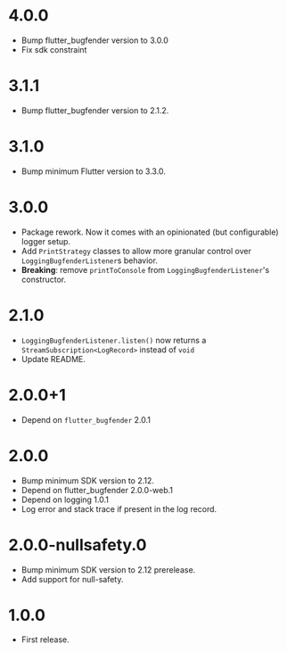# 4.0.0

- Bump flutter_bugfender version to 3.0.0
- Fix sdk constraint

# 3.1.1

- Bump flutter_bugfender version to 2.1.2.

# 3.1.0

- Bump minimum Flutter version to 3.3.0.

# 3.0.0

- Package rework. Now it comes with an opinionated (but configurable) logger
  setup.
- Add `PrintStrategy` classes to allow more granular control over
  `LoggingBugfenderListener`s behavior.
- **Breaking**: remove `printToConsole` from `LoggingBugfenderListener`'s
  constructor.

# 2.1.0

- `LoggingBugfenderListener.listen()` now returns a
  `StreamSubscription<LogRecord>` instead of `void`
- Update README.

# 2.0.0+1

- Depend on `flutter_bugfender` 2.0.1

# 2.0.0

- Bump minimum SDK version to 2.12.
- Depend on flutter_bugfender 2.0.0-web.1
- Depend on logging 1.0.1
- Log error and stack trace if present in the log record.

# 2.0.0-nullsafety.0

- Bump minimum SDK version to 2.12 prerelease.
- Add support for null-safety.

# 1.0.0

- First release.
